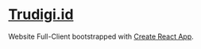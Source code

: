 
# [Trudigi.id](https://trudigi.id)

Website Full-Client bootstrapped with [Create React App](https://github.com/facebook/create-react-app).
